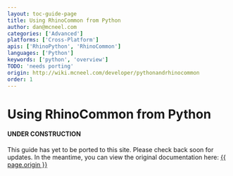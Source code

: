 ```yaml
---
layout: toc-guide-page
title: Using RhinoCommon from Python
author: dan@mcneel.com
categories: ['Advanced']
platforms: ['Cross-Platform']
apis: ['RhinoPython', 'RhinoCommon']
languages: ['Python']
keywords: ['python', 'overview']
TODO: 'needs porting'
origin: http://wiki.mcneel.com/developer/pythonandrhinocommon
order: 1
---
```


# Using RhinoCommon from Python

<div class="bs-callout bs-callout-danger">
  <h4>UNDER CONSTRUCTION</h4>
  <p>This guide has yet to be ported to this site.  Please check back soon for updates.  
  In the meantime, you can view the original documentation here:
  <a href="{{ page.origin }}">{{ page.origin }}</a></p>
</div>
